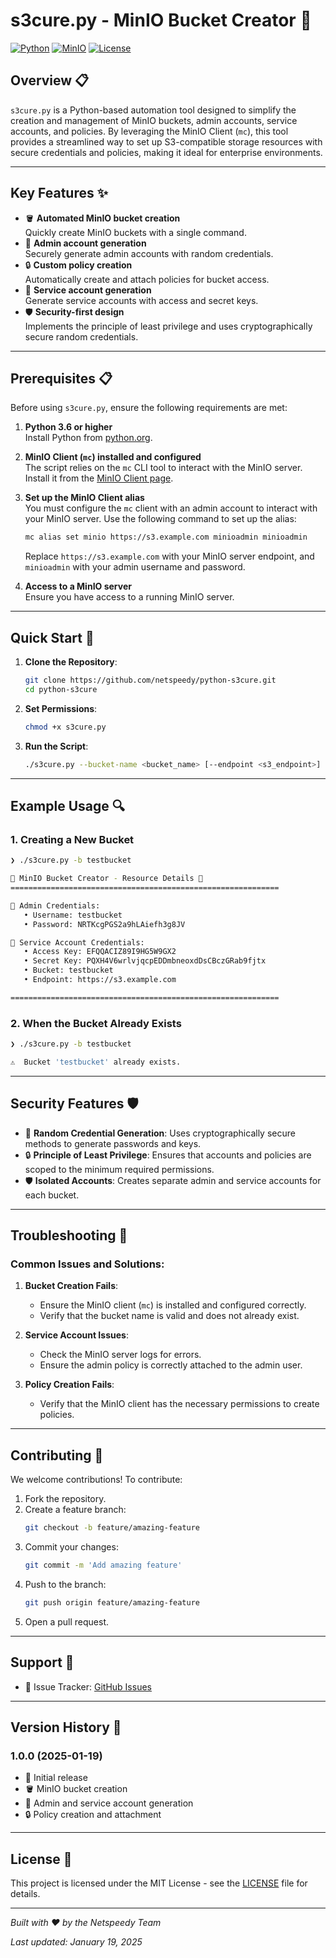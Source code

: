 # s3cure.py - MinIO Bucket Creator 🚀

[![Python](https://img.shields.io/badge/Python-3.6%2B-blue.svg)](https://www.python.org/)
[![MinIO](https://img.shields.io/badge/MinIO-Compatible-orange.svg)](https://min.io/)
[![License](https://img.shields.io/badge/License-MIT-yellow.svg)](LICENSE)

## Overview 📋

`s3cure.py` is a Python-based automation tool designed to simplify the creation and management of MinIO buckets, admin accounts, service accounts, and policies. By leveraging the MinIO Client (`mc`), this tool provides a streamlined way to set up S3-compatible storage resources with secure credentials and policies, making it ideal for enterprise environments.

---

## Key Features ✨

- 🪣 **Automated MinIO bucket creation**  
  Quickly create MinIO buckets with a single command.
- 👤 **Admin account generation**  
  Securely generate admin accounts with random credentials.
- 🔒 **Custom policy creation**  
  Automatically create and attach policies for bucket access.
- 🔑 **Service account generation**  
  Generate service accounts with access and secret keys.
- 🛡️ **Security-first design**  
  Implements the principle of least privilege and uses cryptographically secure random credentials.

---

## Prerequisites 📋

Before using `s3cure.py`, ensure the following requirements are met:

1. **Python 3.6 or higher**  
   Install Python from [python.org](https://www.python.org/).

2. **MinIO Client (`mc`) installed and configured**  
   The script relies on the `mc` CLI tool to interact with the MinIO server. Install it from the [MinIO Client page](https://min.io/docs/minio/linux/reference/minio-mc.html).

3. **Set up the MinIO Client alias**  
   You must configure the `mc` client with an admin account to interact with your MinIO server. Use the following command to set up the alias:

   ```bash
   mc alias set minio https://s3.example.com minioadmin minioadmin
   ```

   Replace `https://s3.example.com` with your MinIO server endpoint, and `minioadmin` with your admin username and password.

4. **Access to a MinIO server**  
   Ensure you have access to a running MinIO server.

---

## Quick Start 🚀

1. **Clone the Repository**:
   ```bash
   git clone https://github.com/netspeedy/python-s3cure.git
   cd python-s3cure
   ```

2. **Set Permissions**:
   ```bash
   chmod +x s3cure.py
   ```

3. **Run the Script**:
   ```bash
   ./s3cure.py --bucket-name <bucket_name> [--endpoint <s3_endpoint>]
   ```

---

## Example Usage 🔍

### 1. **Creating a New Bucket**
```bash
❯ ./s3cure.py -b testbucket

🌟 MinIO Bucket Creator - Resource Details 🌟
============================================================

🔑 Admin Credentials:
   • Username: testbucket
   • Password: NRTKcgPGS2a9hLAiefh3g8JV

🔐 Service Account Credentials:
   • Access Key: EFQQACIZ89I9HG5W9GX2
   • Secret Key: PQXH4V6wrlvjqcpEDDmbneoxdDsCBczGRab9fjtx
   • Bucket: testbucket
   • Endpoint: https://s3.example.com

============================================================
```

### 2. **When the Bucket Already Exists**
```bash
❯ ./s3cure.py -b testbucket

⚠️  Bucket 'testbucket' already exists.
```

---

## Security Features 🛡️

- 🔐 **Random Credential Generation**: Uses cryptographically secure methods to generate passwords and keys.
- 🔒 **Principle of Least Privilege**: Ensures that accounts and policies are scoped to the minimum required permissions.
- 🛡️ **Isolated Accounts**: Creates separate admin and service accounts for each bucket.

---

## Troubleshooting 🔧

### Common Issues and Solutions:

1. **Bucket Creation Fails**:
   - Ensure the MinIO client (`mc`) is installed and configured correctly.
   - Verify that the bucket name is valid and does not already exist.

2. **Service Account Issues**:
   - Check the MinIO server logs for errors.
   - Ensure the admin policy is correctly attached to the admin user.

3. **Policy Creation Fails**:
   - Verify that the MinIO client has the necessary permissions to create policies.

---

## Contributing 🤝

We welcome contributions! To contribute:

1. Fork the repository.
2. Create a feature branch:
   ```bash
   git checkout -b feature/amazing-feature
   ```
3. Commit your changes:
   ```bash
   git commit -m 'Add amazing feature'
   ```
4. Push to the branch:
   ```bash
   git push origin feature/amazing-feature
   ```
5. Open a pull request.

---

## Support 💬

- 🎫 Issue Tracker: [GitHub Issues](https://github.com/netspeedy/python-s3cure/issues)

---

## Version History 📌

### 1.0.0 (2025-01-19)
- 🚀 Initial release
- 🪣 MinIO bucket creation
- 🔑 Admin and service account generation
- 🔒 Policy creation and attachment

---

## License 📄

This project is licensed under the MIT License - see the [LICENSE](LICENSE) file for details.

---

*Built with ❤️ by the Netspeedy Team*

*Last updated: January 19, 2025*
